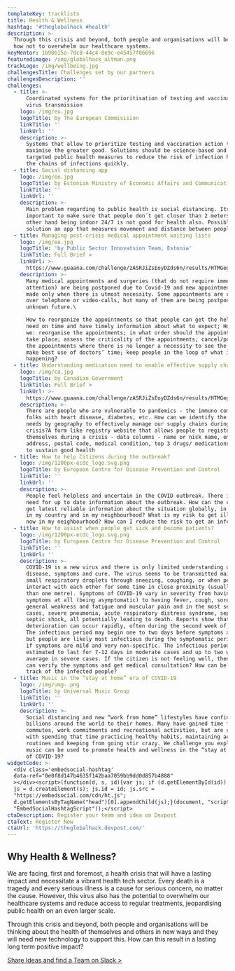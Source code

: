 ```yaml
---
templateKey: tracklists
title: Health & Wellness
hashtag: '#theglobalhack #health'
description: >-
  Through this crisis and beyond, both people and organisations will be thinking
  how not to overwhelm our healthcare systems.
keyMentor: 1b90b15a-7dc8-44c4-8e9c-e45457f06696
featuredimage: /img/globalhack_altman.png
trackLogo: /img/wellbeing.jpg
challengesTitle: Challenges set by our partners
challengesDescription: ''
challenges:
  - title: >-
      Coordinated systems for the prioritisation of testing and vaccinations and
      virus transmission
    logo: /img/eu.jpg
    logoTitle: by The European Commisision
    linkTitle: ''
    linkUrl: ''
    description: >-
      Systems that allow to prioritize testing and vaccination action to
      maximise the greater good. Solutions should be science-based and empower
      targeted public health measures to reduce the risk of infection help track
      the chains of infections quickly.
  - title: Social distancing app
    logo: /img/ee.jpg
    logoTitle: by Estonian Ministry of Economic Affairs and Communications
    linkTitle: ''
    linkUrl: ''
    description: >-
      Main problem regarding to public health is social distancing. Its
      important to make sure that people don´t get closer than 2 meters. On the
      other hand being indoor 24/7 is not good for health also. Possible
      solution an app that measures movement and distance between people.
  - title: Managing post-crisis medical appointment waiting lists
    logo: /img/ee.jpg
    logoTitle: 'by Public Sector Innovatsion Team, Estonia'
    linkTitle: Full Brief >
    linkUrl: >-
      https://www.guaana.com/challenge/zASRJiZsEoyDZds6n/results/HTMGegZ9yjxiHaJoi/JGBLHXKgcGMTvXcDZ/main
    description: >-
      Many medical appointments and surgeries (that do not require immediate
      attention) are being postponed due to Covid-19 and new appointments are
      made only when there is utmost necessity. Some appointments are conducted
      over telephone or video-calls, but many of them are being postponed to an
      unknown future.\

      How to reorganize the appointments so that people can get the help they
      need on time and have timely information about what to expect; How could
      we: reorganise the appointments; in what order should the appointments
      take place; assess the criticality of the appointments; cancel/postpone
      the appointments where there is no longer a necessity to see the doctor;
      make best use of doctors’ time; keep people in the loop of what is
      happening?
  - title: Understanding medication need to enable effective supply chain
    logo: /img/ca.jpg
    logoTitle: by Canadian Government
    linkTitle: Full Brief >
    linkUrl: >-
      https://www.guaana.com/challenge/zASRJiZsEoyDZds6n/results/HTMGegZ9yjxiHaJoi/ETzYdzhpWZHF5Ssty/main
    description: >-
      There are people who are vulnerable to pandemics - the immuno compromised
      folks with heart disease, diabetes, etc. How can we identify the medical
      needs by geography to effectively manage our supply chains during a
      crisis?A form like registry website that allows people to register
      themselves during a crisis - data columns - name or nick name, email
      address, postal code, medical condition, top 3 drugs/ medications needed
      to sustain good health
  - title: How to help Citizens during the outbreak?
    logo: /img/1200px-ecdc_logo.svg.png
    logoTitle: by European Centre for Disease Prevention and Control
    linkTitle: ''
    linkUrl: ''
    description: >-
      People feel helpless and uncertain in the COVID outbreak. There is a huge
      need for up to date information about the outbreak. How can the citizen
      get latest reliable information about the situation globally, in Europe,
      in my country and in my neighbourhood? What is my risk to get ill right
      now in my neighbourhood? How can I reduce the risk to get an infection?
  - title: How to assist when people get sick and become patients?
    logo: /img/1200px-ecdc_logo.svg.png
    logoTitle: by European Centre for Disease Prevention and Control
    linkTitle: ''
    linkUrl: ''
    description: >-
      COVID-19 is a new virus and there is only limited understanding of the
      disease, symptoms and cure. The virus seems to be transmitted mainly via
      small respiratory droplets through sneezing, coughing, or when people
      interact with each other for some time in close proximity (usually less
      than one metre). Symptoms of COVID-19 vary in severity from having no
      symptoms at all (being asymptomatic) to having fever, cough, sore throat,
      general weakness and fatigue and muscular pain and in the most severe
      cases, severe pneumonia, acute respiratory distress syndrome, sepsis and
      septic shock, all potentially leading to death. Reports show that clinical
      deterioration can occur rapidly, often during the second week of disease.
      The infectious period may begin one to two days before symptoms appear,
      but people are likely most infectious during the symptomatic period, even
      if symptoms are mild and very non-specific. The infectious period is now
      estimated to last for 7-12 days in moderate cases and up to two weeks on
      average in severe cases. If the citizen is not feeling well, then how he
      can verify the symptoms and get medical consultation? How can be keep
      track of the infected people?
  - title: Music in the “stay at home” era of COVID-19
    logo: /img/umg-.png
    logoTitle: by Universal Music Group
    linkTitle: ''
    linkUrl: ''
    description: >-
      Social distancing and new “work from home” lifestyles have confined
      billions around the world to their homes. Many have gained time from
      commutes, work commitments and recreational activities, but are challenged
      with spending that time practicing healthy habits, maintaining active
      routines and keeping from going stir crazy. We challenge you explore how
      music can be used to promote health and wellness in the “stay at home” era
      of COVID-19?
widgetCode: >-
  <div class='embedsocial-hashtag'
  data-ref="0e0f8d147b4635f142baa7059bb9dd0d857b4888"
  ></div><script>(function(d, s, id){var js; if (d.getElementById(id)) {return;}
  js = d.createElement(s); js.id = id; js.src =
  "https://embedsocial.com/cdn/ht.js";
  d.getElementsByTagName("head")[0].appendChild(js);}(document, "script",
  "EmbedSocialHashtagScript"));</script>
ctaDescription: Register your team and idea on Devpost
ctaText: Register Now
ctaUrl: 'https://theglobalhack.devpost.com/'
---
```


## Why Health & Wellness?

We are facing, first and foremost, a health crisis that will have a lasting impact and necessitate a vibrant health tech sector. Every death is a tragedy and every serious illness is a cause for serious concern, no matter the cause. However, this virus also has the potential to overwhelm our healthcare systems and reduce access to regular treatments, jeopardising public health on an even larger scale.

Through this crisis and beyond, both people and organisations will be thinking about the health of themselves and others in new ways and they will need new technology to support this. How can this result in a lasting long term positive impact?

[Share Ideas and find a Team on Slack >](http://theglobalhack.com/slack)
